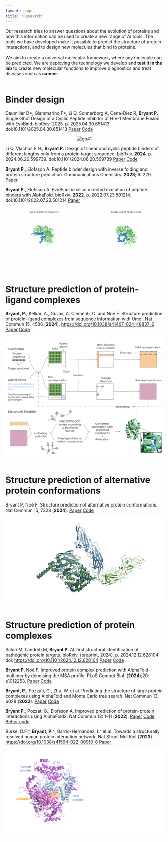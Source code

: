 ```yaml
---
layout: page
title: "Research"
---
```



Our research tries to answer questions about the evolution of proteins and how this information can be used to create a new range of AI tools.
The tools we have developed make it possible to predict the structure of protein interactions, and to design new molecules that bind to proteins.
<br>
<br>
We aim to create a universal molecular framework, where any molecule can be predicted.
We are deploying the technology we develop and **test it in the lab** to create new molecular functions to improve diagnostics and treat diseases such as **cancer**.
<br>
<br>


# Binder design

Daumiller D*, Giammarino F*, Li Q, Sonnerborg A, Cena-Diez R, **Bryant P.** Single-Shot Design of a Cyclic Peptide Inhibitor of HIV-1 Membrane Fusion with EvoBind. bioRxiv. 2025. p. 2025.04.30.651413. doi:10.1101/2025.04.30.651413
[Paper](https://www.biorxiv.org/content/10.1101/2025.04.30.651413v1)
[Code](https://gitlab.com/patrickbryant1/gp41)

<p align="center">
  <img alt="gp41" src="./assets/gp41.gif" width="45%">
</p>

Li Q, Vlachos E.N., **Bryant P.** Design of linear and cyclic peptide binders of different lengths only from a protein target sequence. bioRxiv. **2024**. p. 2024.06.20.599739. doi:10.1101/2024.06.20.599739
[Paper](https://www.biorxiv.org/content/10.1101/2024.06.20.599739v1)
[Code](https://github.com/patrickbryant1/EvoBind)

**Bryant P.**, Elofsson A. Peptide binder design with inverse folding and protein structure prediction. Communications Chemistry. **2023**; 6: 229.
[Paper](https://www.nature.com/articles/s42004-023-01029-7)

**Bryant P.**, Elofsson A. EvoBind: in silico directed evolution of peptide binders with AlphaFold. bioRxiv. **2022**. p. 2022.07.23.501214. doi:10.1101/2022.07.23.501214
[Paper](https://www.biorxiv.org/content/10.1101/2022.07.23.501214v1)


<p align="center">
  <img alt="Linear" src="./assets/linear.gif" width="45%">
&nbsp; &nbsp; &nbsp; &nbsp;
  <img alt="Cyclic" src="./assets/cyclic.gif" width="45%">
</p>

<br>

# Structure prediction of protein-ligand complexes

**Bryant, P.**, Kelkar, A., Guljas, A. Clementi, C. and Noé F. Structure prediction of protein-ligand complexes from sequence information with Umol. Nat Commun 15, 4536 (**2024**). https://doi.org/10.1038/s41467-024-48837-6
[Paper](https://www.nature.com/articles/s41467-024-48837-6)
[Code](https://github.com/patrickbryant1/Umol)

<img src="./assets/Umol.svg"   />

<br>

# Structure prediction of alternative protein conformations

Bryant P, Noé F. Structure prediction of alternative protein conformations. Nat Commun 15, 7328 (**2024**).
[Paper](https://www.nature.com/articles/s41467-024-51507-2)
[Code](https://github.com/patrickbryant1/Cfold/tree/master)

<img src="./assets/alt_confs.png"  />

<br>

# Structure prediction of protein complexes

Saluri M, Landreh M, **Bryant P.** AI-first structural identification of pathogenic protein targets. bioRxiv. (preprint, 2024). p. 2024.12.12.628104
doi: https://doi.org/10.1101/2024.12.12.628104
[Paper](https://www.biorxiv.org/content/10.1101/2024.12.12.628104v1)
[Code](https://gitlab.com/patrickbryant1/hpopt)

**Bryant P**, Noé F. Improved protein complex prediction with AlphaFold-multimer by denoising the MSA profile. PLoS Comput Biol. (**2024**);20: e1012253.
[Paper](https://journals.plos.org/ploscompbiol/article?id=10.1371/journal.pcbi.1012253)
[Code](https://github.com/patrickbryant1/AFProfile)

**Bryant, P.**, Pozzati, G., Zhu, W. et al. Predicting the structure of large protein complexes using AlphaFold and Monte Carlo tree search. Nat Commun 13, 6028 (**2022**).
[Paper](https://www.nature.com/articles/s41467-022-33729-4)
[Code](https://github.com/patrickbryant1/MoLPC)

**Bryant P.**, Pozzati G., Elofsson A. Improved prediction of protein-protein interactions using AlphaFold2. Nat Commun 13: 1–11 (**2022**).
[Paper](https://www.nature.com/articles/s41467-022-28865-w)
[Code](https://gitlab.com/ElofssonLab/FoldDock)
[Better code](https://github.com/patrickbryant1/SpeedPPI)

Burke, D.F.^, **Bryant, P.^**, Barrio-Hernandez, I.^ et al. Towards a structurally resolved human protein interaction network. Nat Struct Mol Biol (**2023**). https://doi.org/10.1038/s41594-022-00910-8
[Paper](https://www.nature.com/articles/s41594-022-00910-8)


<img src="./assets/complexes.svg"  />
<br>
